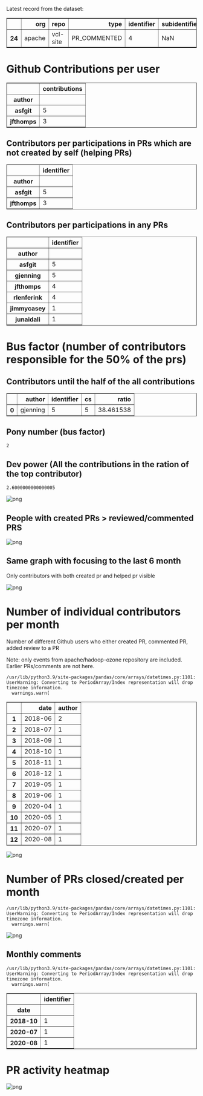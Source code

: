 Latest record from the dataset:




<div>
<table border="1" class="dataframe">
  <thead>
    <tr style="text-align: right;">
      <th></th>
      <th>org</th>
      <th>repo</th>
      <th>type</th>
      <th>identifier</th>
      <th>subidentifier</th>
      <th>date</th>
      <th>author</th>
      <th>owner</th>
      <th>project</th>
    </tr>
  </thead>
  <tbody>
    <tr>
      <th>24</th>
      <td>apache</td>
      <td>vcl-site</td>
      <td>PR_COMMENTED</td>
      <td>4</td>
      <td>NaN</td>
      <td>2020-08-07 11:12:51+00:00</td>
      <td>rlenferink</td>
      <td>rlenferink</td>
      <td>vcl</td>
    </tr>
  </tbody>
</table>
</div>



# Github Contributions per user





<div>
<table border="1" class="dataframe">
  <thead>
    <tr style="text-align: right;">
      <th></th>
      <th>contributions</th>
    </tr>
    <tr>
      <th>author</th>
      <th></th>
    </tr>
  </thead>
  <tbody>
    <tr>
      <th>asfgit</th>
      <td>5</td>
    </tr>
    <tr>
      <th>jfthomps</th>
      <td>3</td>
    </tr>
  </tbody>
</table>
</div>



## Contributors per participations in PRs which are not created by self (helping PRs)




<div>
<table border="1" class="dataframe">
  <thead>
    <tr style="text-align: right;">
      <th></th>
      <th>identifier</th>
    </tr>
    <tr>
      <th>author</th>
      <th></th>
    </tr>
  </thead>
  <tbody>
    <tr>
      <th>asfgit</th>
      <td>5</td>
    </tr>
    <tr>
      <th>jfthomps</th>
      <td>3</td>
    </tr>
  </tbody>
</table>
</div>



## Contributors per participations in any PRs




<div>
<table border="1" class="dataframe">
  <thead>
    <tr style="text-align: right;">
      <th></th>
      <th>identifier</th>
    </tr>
    <tr>
      <th>author</th>
      <th></th>
    </tr>
  </thead>
  <tbody>
    <tr>
      <th>asfgit</th>
      <td>5</td>
    </tr>
    <tr>
      <th>gjenning</th>
      <td>5</td>
    </tr>
    <tr>
      <th>jfthomps</th>
      <td>4</td>
    </tr>
    <tr>
      <th>rlenferink</th>
      <td>4</td>
    </tr>
    <tr>
      <th>jimmycasey</th>
      <td>1</td>
    </tr>
    <tr>
      <th>junaidali</th>
      <td>1</td>
    </tr>
  </tbody>
</table>
</div>



# Bus factor (number of contributors responsible for the 50% of the prs)

## Contributors until the half of the all contributions




<div>
<table border="1" class="dataframe">
  <thead>
    <tr style="text-align: right;">
      <th></th>
      <th>author</th>
      <th>identifier</th>
      <th>cs</th>
      <th>ratio</th>
    </tr>
  </thead>
  <tbody>
    <tr>
      <th>0</th>
      <td>gjenning</td>
      <td>5</td>
      <td>5</td>
      <td>38.461538</td>
    </tr>
  </tbody>
</table>
</div>



## Pony number (bus factor)




    2



## Dev power (All the contributions in the ration of the top contributor)




    2.6000000000000005




    
![png](github-contributions_files/github-contributions_18_0.png)
    


## People with created PRs > reviewed/commented PRS


    
![png](github-contributions_files/github-contributions_21_0.png)
    


## Same graph with focusing to the last 6 month

Only contributors with both created pr and helped pr visible


    
![png](github-contributions_files/github-contributions_25_0.png)
    


# Number of individual contributors per month

Number of different Github users who either created PR, commented PR, added review to a PR

Note: only events from apache/hadoop-ozone repository are included. Earlier PRs/comments are not here.

    /usr/lib/python3.9/site-packages/pandas/core/arrays/datetimes.py:1101: UserWarning: Converting to PeriodArray/Index representation will drop timezone information.
      warnings.warn(





<div>
<table border="1" class="dataframe">
  <thead>
    <tr style="text-align: right;">
      <th></th>
      <th>date</th>
      <th>author</th>
    </tr>
  </thead>
  <tbody>
    <tr>
      <th>1</th>
      <td>2018-06</td>
      <td>2</td>
    </tr>
    <tr>
      <th>2</th>
      <td>2018-07</td>
      <td>1</td>
    </tr>
    <tr>
      <th>3</th>
      <td>2018-09</td>
      <td>1</td>
    </tr>
    <tr>
      <th>4</th>
      <td>2018-10</td>
      <td>1</td>
    </tr>
    <tr>
      <th>5</th>
      <td>2018-11</td>
      <td>1</td>
    </tr>
    <tr>
      <th>6</th>
      <td>2018-12</td>
      <td>1</td>
    </tr>
    <tr>
      <th>7</th>
      <td>2019-05</td>
      <td>1</td>
    </tr>
    <tr>
      <th>8</th>
      <td>2019-06</td>
      <td>1</td>
    </tr>
    <tr>
      <th>9</th>
      <td>2020-04</td>
      <td>1</td>
    </tr>
    <tr>
      <th>10</th>
      <td>2020-05</td>
      <td>1</td>
    </tr>
    <tr>
      <th>11</th>
      <td>2020-07</td>
      <td>1</td>
    </tr>
    <tr>
      <th>12</th>
      <td>2020-08</td>
      <td>1</td>
    </tr>
  </tbody>
</table>
</div>




    
![png](github-contributions_files/github-contributions_29_0.png)
    


# Number of PRs closed/created per month

    /usr/lib/python3.9/site-packages/pandas/core/arrays/datetimes.py:1101: UserWarning: Converting to PeriodArray/Index representation will drop timezone information.
      warnings.warn(



    
![png](github-contributions_files/github-contributions_32_0.png)
    


## Monthly comments

    /usr/lib/python3.9/site-packages/pandas/core/arrays/datetimes.py:1101: UserWarning: Converting to PeriodArray/Index representation will drop timezone information.
      warnings.warn(





<div>
<table border="1" class="dataframe">
  <thead>
    <tr style="text-align: right;">
      <th></th>
      <th>identifier</th>
    </tr>
    <tr>
      <th>date</th>
      <th></th>
    </tr>
  </thead>
  <tbody>
    <tr>
      <th>2018-10</th>
      <td>1</td>
    </tr>
    <tr>
      <th>2020-07</th>
      <td>1</td>
    </tr>
    <tr>
      <th>2020-08</th>
      <td>1</td>
    </tr>
  </tbody>
</table>
</div>



# PR activity heatmap


    
![png](github-contributions_files/github-contributions_37_0.png)
    

